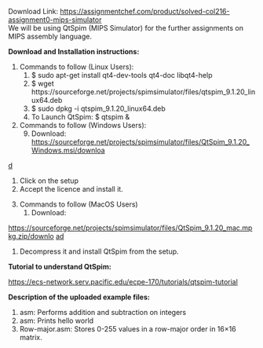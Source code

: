 Download Link: https://assignmentchef.com/product/solved-col216-assignment0-mips-simulator
<br>
We will be using QtSpim (MIPS Simulator) for the further assignments on MIPS assembly language.

<strong>Download and Installation instructions: </strong>

<ol>

 <li>Commands to follow (Linux Users):

  <ol>

   <li>$ sudo apt-get install qt4-dev-tools qt4-doc libqt4-help</li>

   <li>$ wget https://sourceforge.net/projects/spimsimulator/files/qtspim_9.1.20_linux64.deb</li>

   <li>$ sudo dpkg -i qtspim_9.1.20_linux64.deb</li>

   <li>To Launch QtSpim: $ qtspim &amp;</li>

  </ol></li>

 <li>Commands to follow (Windows Users):

  <ol start="9">

   <li>Download: <a href="https://sourceforge.net/projects/spimsimulator/files/QtSpim_9.1.20_Windows.msi/download">https://sourceforge.net/projects/spimsimulator/files/QtSpim_9.1.20_Windows.msi/downloa</a></li>

  </ol></li>

</ol>

<a href="https://sourceforge.net/projects/spimsimulator/files/QtSpim_9.1.20_Windows.msi/download">d</a><u>          </u>

<ol>

 <li>Click on the setup</li>

 <li>Accept the licence and install it.</li>

</ol>

<ol start="3">

 <li>Commands to follow (MacOS Users)

  <ol>

   <li>Download:</li>

  </ol></li>

</ol>

<a href="https://sourceforge.net/projects/spimsimulator/files/QtSpim_9.1.20_mac.mpkg.zip/download">https://sourceforge.net/projects/spimsimulator/files/QtSpim_9.1.20_mac.mpkg.zip/downlo </a><a href="https://sourceforge.net/projects/spimsimulator/files/QtSpim_9.1.20_mac.mpkg.zip/download">ad</a>

<ol>

 <li>Decompress it and install QtSpim from the setup.</li>

</ol>

<strong>Tutorial to understand QtSpim:      </strong>

<a href="https://ecs-network.serv.pacific.edu/ecpe-170/tutorials/qtspim-tutorial">https://ecs-network.serv.pacific.edu/ecpe-170/tutorials/qtspim-tutorial</a>

<strong>Description of the uploaded example files: </strong>

<ol>

 <li>asm: Performs addition and subtraction on integers</li>

 <li>asm: Prints hello world</li>

 <li>Row-major.asm: Stores 0-255 values in a row-major order in 16×16 matrix.</li>

</ol>


